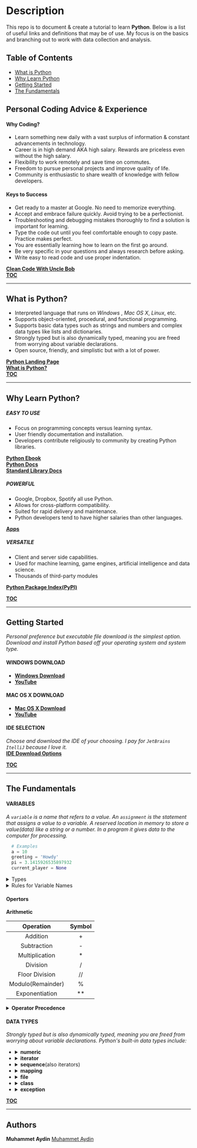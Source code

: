 # Description
This repo is to document & create a tutorial to learn **Python**. Below is a list of useful links and definitions that may be of use. My focus is on the basics and branching out to work with data collection and analysis. 

## <a id="toc"></a>Table of Contents
   * [What is Python](#what)
   * [Why Learn Python](#why)
   * [Getting Started](#start)
   * [The Fundamentals](#basics)
   
## <a id="advice"></a> Personal Coding Advice & Experience
  #### Why Coding? 
   * Learn something new daily with a vast surplus of information & constant advancements in technology.
   * Career is in high demand AKA high salary. Rewards are priceless even without the high salary.
   * Flexibility to work remotely and save time on commutes.
   * Freedom to pursue personal projects and improve quality of life.
   * Community is enthusiastic to share wealth of knowledge with fellow developers.
   
  #### Keys to Success
   * Get ready to a master at Google. No need to memorize everything.   
   * Accept and embrace failure quickly. Avoid trying to be a perfectionist.
   * Troubleshooting and debugging mistakes thoroughly to find a solution is important for learning.
   * Type the code out until you feel comfortable enough to copy paste. Practice makes perfect.
   * You are essentially learning how to learn on the first go around.  
   * Be very specific in your questions and always research before asking.
   * Write easy to read code and use proper indentation. 
   
   **[Clean Code With Uncle Bob](https://www.youtube.com/watch?v=-1CuAiKdBQs)** <br /> 
   **[TOC](#toc)**

***
## <a id="what"></a>What is Python?
  * Interpreted language that runs on *Windows* , *Mac OS X*, *Linux*, etc.
  * Supports object-oriented, procedural, and functional programming. 
  * Supports basic data types such as strings and numbers and complex data types like lists and dictionaries.
  * Strongly typed but is also dynamically typed, meaning you are freed from worrying about variable declarations.
  * Open source, friendly, and simplistic but with a lot of power.
 
  **[Python Landing Page](https://www.python.org/)** <br />
  **[What is Python?](https://www.python.org/doc/essays/blurb/)** <br />
  **[TOC](#toc)**
  
***
## <a id="why"></a>Why Learn Python?

  ##### EASY TO USE 
   * Focus on programming concepts versus learning syntax.
   * User friendly documentation and installation.
   * Developers contribute religiously to community by creating Python libraries.
   
   **[Python Ebook](https://greenteapress.com/wp/think-python-2e/)** <br />
   **[Python Docs](https://www.python.org/doc/)** <br />
   **[Standard Library Docs](https://www.python.org/about/apps/)** 
  ##### POWERFUL
   * Google, Dropbox, Spotify all use Python.
   * Allows for cross-platform compatibility.
   * Suited for rapid delivery and maintenance. 
   * Python developers tend to have higher salaries than other languages. 
   
   **[Apps](https://www.python.org/about/apps/)**
  ##### VERSATILE
   * Client and server side capabilities.
   * Used for machine learning, game engines, artificial intelligence and data science.
   * Thousands of third-party modules
   
   **[Python Package Index(PyPI)](https://www.python.org/doc/)**
   
   **[TOC](#toc)**

***
## <a id="start"></a>Getting Started
  *Personal preference but executable file download is the simplest option. Download and install Python based off your operating system and system type.*

  #### WINDOWS DOWNLOAD
   * **[Windows Download](https://www.python.org/downloads/windows/)**
   * **[YouTube](https://www.youtube.com/watch?v=i-MuSAwgwCU)**

  #### MAC OS X DOWNLOAD
   * **[Mac OS X Download](https://www.python.org/downloads/mac-osx/)**
   * **[YouTube](https://www.youtube.com/watch?v=TgA4ObrowRg)**

  #### IDE SELECTION
   *Choose and download the IDE of your choosing. I pay for `JetBrains ItelliJ` because I love it.*<br />
   **[IDE Download Options](https://www.guru99.com/python-ide-code-editor.html)**  
     
  **[TOC](#toc)**
***
## <a id="basics"></a>The Fundamentals

  #### VARIABLES  
  *A `variable` is a name that refers to a value. An `assignment` is the statement that assigns a value to a variable. A reserved location in memory to store a value(data) like a string or a number. In a program it gives data to the computer for processing.* 
  <br />
  
  ```python
    # Examples
    a = 10
    greeting = 'Howdy'
    pi = 3.1415926535897932
    current_player = None
  ```

  
  <details>
    <summary>Types</summary>
    <p>A category of values.</p>
    <table>
      <tr>
        <th>Type</th>
        <th>Value</th>
        <th>Description</th>
      </tr>
      <tr>
        <td>bool</td>
        <td>True or False</td>
        <td>Boolean</td>
      </tr>
      <tr>
        <td>float</td>
        <td>5.3</td>
        <td>Floating-point number</td>
      </tr>
      <tr>
        <td>int</td>
        <td>1</td>
        <td>Integer</td>
      </tr>
      <tr>
        <td>str</td>
        <td>'single' or "double"</td>
        <td>String</td>
      </tr>
      <tr>
        <td>None</td>
        <td> </td>
        <td>Absence of value</td>
      </tr>
    </table>
    <a href="https://realpython.com/python-data-types/"><b>More Information</b></a>
  </details>
  
  <details>
    <summary>Rules for Variable Names</summary>
    <ul>
        <li>Must begin with a letter(upper or lower case) or an underscore_ character</li>
        <li>Can contain letters, numbers or underscore characters but can not begin with a number</li>
        <li>Case sensitive so example and Example refer to 2 different variables but by convention only lowercase letters are used.</li>
        <li>Underscore character is often used in names with multiple words.</li>
        <li>Variables are names/labels that are bound to a value with the use of =.</li>
        <li>Keywords can not be used as variable names. <a href="https://www.programiz.com/python-programming/keywords-identifier">Reserved Keywords</a></li>
    </ul>
    <a href="https://realpython.com/python-variables/#object-references"><b>More Info</b></a>
  </details>
  
   #### Opertors 
   **Arithmetic**
   
   Operation | Symbol
   | :---: | :---: |
   Addition  | + 
   Subtraction | - 
   Multiplication  | * 
   Division  | / 
   Floor Division  | // 
   Modulo(Remainder) | % 
   Exponentiation | ** 
   
   <details>
        <summary><b>Operator Precedence</b></summary>
        <h5>PEMDAS</h5>
        <p>Parenthesis, Exponents, Multiplication / Division, Addition / Subtraction</p>
        <ul>
            <li>Multiplication and division have equal precedence.</li>
            <li>Addition and subtraction have equal precedence.</li>
            <li>If an expression contains operations of equal precedence, they're evaluated from left to right.</li>
        </ul>
   </details>
   
   #### DATA TYPES 
   *Strongly typed but is also dynamically typed, meaning you are freed from worrying about variable declarations. Python's built-in data types include:* 
 
   * <details>
        <summary><b>numeric</b></summary>
        <p>Note: It is important to understand the difference in the different numeric types.</p>
        <h5>int</h5>
        <ul>
            <li>Whole numbers with no fractional part or decimals.</li>
            <li>Computations using integers are significantly faster than using floating point numbers.</li>
            <li>Python 3 has no maximum size limitation for ints. You will run out of memory before you can can exceed the size limit.</li>
            <li>Python 2 used to have a long for large numbers but has been replaced by int in latest edition.</li>
        </ul>
        <h5>float</h5>
        <ul>
            <li>Real numbers or numbers having a fractional part after the decimal.</li>
            <li>Max float value on 64 bit computer is 1.797e308 or move the decimal 308 places right.</li>
            <li>Minimum float value is 2.25e-308 or 307 zeros before the decimal point.</li>
            <li>52 digits of precision generally enough, but if you require more precision you can use a Decimal data type.</li>
        </ul>
        <h5>complex</h5>
        <ul>
            <li>Contain a real and an imaginary part, based on square root of -1.</li>
            <li>More for advanced mathematics/engineering topics.</li>
            <li>WILL NOT be covered in this tutorial.</li>
        </ul>
      </details>
        
   * <details>
        <summary><b>iterator</b></summary>
      </details>
    
   * <details>
        <summary><b>sequence</b>(also iterators)</summary>
        <h5>str type</h5>
        <ul>
            <li>Strings are a sequence of characters, and a derived data type.</li>
            <li>Immutable: Once they are defined, they cannot be changed. </li>
            <li>Built-in Python methods such as `replace()`, `join()`,`split()`, etc.</li>
        </ul>
        <p><i>String Operators</i></p>
            <li><b>+</b> is String Concatenation</li>
            <li><b>**</b> is Repetition</li> 
      </details>
  
   * <details>
        <summary><b>mapping</b></summary>
      </details>
    
   * <details>
        <summary><b>file</b></summary>
      </details>
    
   * <details>
        <summary><b>class</b></summary>
      </details>
       
   * <details>
        <summary><b>exception</b></summary>
      </details>
     
  **[TOC](#toc)**             
***
## Authors
**Muhammet Aydin** [Muhammet Aydin](https://github.com/muhammeta7)
